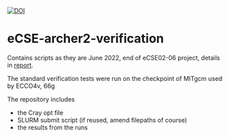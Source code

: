 [![DOI](https://zenodo.org/badge/493604098.svg)](https://zenodo.org/badge/latestdoi/493604098)

# eCSE-archer2-verification

Contains scripts as they are June 2022, end of eCSE02-06 project, details in [report](https://doi.org/10.5281/zenodo.8273066).

The standard verification tests were run on the checkpoint of MITgcm used by ECCO4v, 66g

The repository includes
- the Cray opt file
- SLURM submit script (if reused, amend filepaths of course)
- the results from the runs

